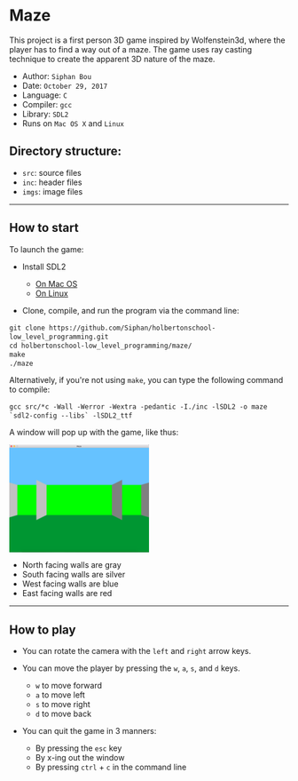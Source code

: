 # Maze

This project is a first person 3D game inspired by Wolfenstein3d, where the player has to find a way out of a maze. 
The game uses ray casting technique to create the apparent 3D nature of the maze.


* Author: ```Siphan Bou```
* Date: ```October 29, 2017```
* Language: ```C```
* Compiler: ```gcc```
* Library: ```SDL2```
* Runs on ```Mac OS X``` and ```Linux```


## Directory structure:
* ```src```: source files
* ```inc```: header files
* ```imgs```: image files

--------------------------------------------------------


## How to start

To launch the game:

* Install SDL2
	* [On Mac OS](http://lazyfoo.net/tutorials/SDL/01_hello_SDL/mac/index.php)
	* [On Linux](http://lazyfoo.net/tutorials/SDL/01_hello_SDL/linux/index.php)

* Clone, compile, and run the program via the command line:
```
git clone https://github.com/Siphan/holbertonschool-low_level_programming.git
cd holbertonschool-low_level_programming/maze/
make
./maze
```

Alternatively, if you're not using `make`, you can type the following command to compile:
```
gcc src/*c -Wall -Werror -Wextra -pedantic -I./inc -lSDL2 -o maze `sdl2-config --libs` -lSDL2_ttf
```

A window will pop up with the game, like thus:

<img src="imgs/initial_load.png" width=50% height=50% alt="Screenshot start game" align="middle">

* North facing walls are gray
* South facing walls are silver
* West facing walls are blue
* East facing walls are red

----------------------------------------------------------------------------------------------------------------
## How to play

* You can rotate the camera with the `left` and `right` arrow keys.

* You can move the player by pressing the `w`, `a`, `s`, and `d` keys.
	* `w` to move forward
	* `a` to move left
	* `s` to move right
	* `d` to move back

* You can quit the game in 3 manners:
	* By pressing the `esc` key
	* By x-ing out the window
	* By pressing `ctrl` + `c` in the command line 
